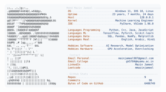 <picture>
  <source srcset="https://raw.githubusercontent.com/mmazinjameel/mmazinjameel/main/dark_mode.svg?v=1751199522" media="(prefers-color-scheme: dark)">
  <img src="https://raw.githubusercontent.com/mmazinjameel/mmazinjameel/main/light_mode.svg?v=1751199522">
</picture>
